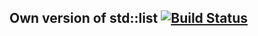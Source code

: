 ## Own version of std::list [![Build Status](https://travis-ci.org/LuckyCode7/Own-version-of-std-list.svg?branch=master)](https://travis-ci.org/LuckyCode7/Own-version-of-std-list)
